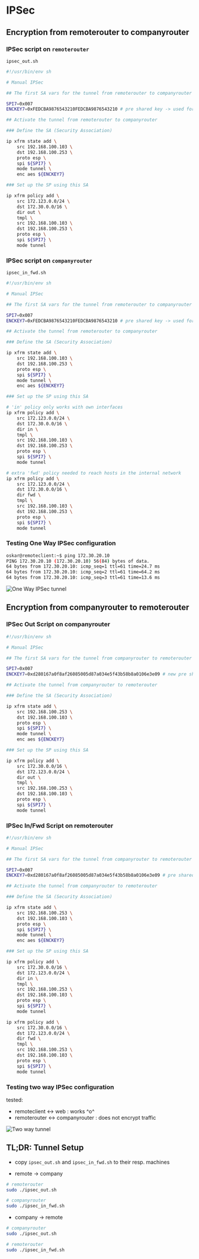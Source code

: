 # IPSec 

## Encryption from remoterouter to companyrouter


### IPSec script on `remoterouter`

`ipsec_out.sh`
```sh
#!/usr/bin/env sh

# Manual IPSec

## The first SA vars for the tunnel from remoterouter to companyrouter

SPI7=0x007
ENCKEY7=0xFEDCBA9876543210FEDCBA9876543210 # pre shared key -> used for IKE

## Activate the tunnel from remoterouter to companyrouter

### Define the SA (Security Association)

ip xfrm state add \
    src 192.168.100.103 \
    dst 192.168.100.253 \
    proto esp \
    spi ${SPI7} \
    mode tunnel \
    enc aes ${ENCKEY7}

### Set up the SP using this SA

ip xfrm policy add \
    src 172.123.0.0/24 \
    dst 172.30.0.0/16 \
    dir out \
    tmpl \
    src 192.168.100.103 \
    dst 192.168.100.253 \
    proto esp \
    spi ${SPI7} \
    mode tunnel
```


### IPSec script on `companyrouter`

`ipsec_in_fwd.sh`
```sh
#!/usr/bin/env sh

# Manual IPSec

## The first SA vars for the tunnel from remoterouter to companyrouter

SPI7=0x007
ENCKEY7=0xFEDCBA9876543210FEDCBA9876543210 # pre shared key -> used for IKE

## Activate the tunnel from remoterouter to companyrouter

### Define the SA (Security Association)

ip xfrm state add \
    src 192.168.100.103 \
    dst 192.168.100.253 \
    proto esp \
    spi ${SPI7} \
    mode tunnel \
    enc aes ${ENCKEY7}

### Set up the SP using this SA

# 'in' policy only works with own interfaces
ip xfrm policy add \
    src 172.123.0.0/24 \
    dst 172.30.0.0/16 \
    dir in \
    tmpl \
    src 192.168.100.103 \
    dst 192.168.100.253 \
    proto esp \
    spi ${SPI7} \
    mode tunnel

# extra 'fwd' policy needed to reach hosts in the internal network
ip xfrm policy add \
    src 172.123.0.0/24 \
    dst 172.30.0.0/16 \
    dir fwd \
    tmpl \
    src 192.168.100.103 \
    dst 192.168.100.253 \
    proto esp \
    spi ${SPI7} \
    mode tunnel
```

### Testing One Way IPSec configuration

```sh
oskar@remoteclient:~$ ping 172.30.20.10
PING 172.30.20.10 (172.30.20.10) 56(84) bytes of data.
64 bytes from 172.30.20.10: icmp_seq=1 ttl=61 time=24.7 ms
64 bytes from 172.30.20.10: icmp_seq=2 ttl=61 time=64.2 ms
64 bytes from 172.30.20.10: icmp_seq=3 ttl=61 time=13.6 ms
```

![One Way IPSec tunnel](../img/ipsec_one_way_tunnel.png)


## Encryption from companyrouter to remoterouter

### IPSec Out Script on companyrouter

```sh
#!/usr/bin/env sh

# Manual IPSec

## The first SA vars for the tunnel from companyrouter to remoterouter

SPI7=0x007
ENCKEY7=0xd280167a0f8af26085005d87a034e5f43b58b8a0106e3e09 # new pre shared key -> used for IKE

## Activate the tunnel from companyrouter to remoterouter

### Define the SA (Security Association)

ip xfrm state add \
    src 192.168.100.253 \
    dst 192.168.100.103 \
    proto esp \
    spi ${SPI7} \
    mode tunnel \
    enc aes ${ENCKEY7}

### Set up the SP using this SA

ip xfrm policy add \
    src 172.30.0.0/16 \
    dst 172.123.0.0/24 \
    dir out \
    tmpl \
    src 192.168.100.253 \
    dst 192.168.100.103 \
    proto esp \
    spi ${SPI7} \
    mode tunnel
```

### IPSec In/Fwd Script on remoterouter

```sh
#!/usr/bin/env sh

# Manual IPSec

## The first SA vars for the tunnel from companyrouter to remoterouter

SPI7=0x007
ENCKEY7=0xd280167a0f8af26085005d87a034e5f43b58b8a0106e3e09 # pre shared key -> used for IKE

## Activate the tunnel from companyrouter to remoterouter

### Define the SA (Security Association)

ip xfrm state add \
    src 192.168.100.253 \
    dst 192.168.100.103 \
    proto esp \
    spi ${SPI7} \
    mode tunnel \
    enc aes ${ENCKEY7}

### Set up the SP using this SA

ip xfrm policy add \
    src 172.30.0.0/16 \
    dst 172.123.0.0/24 \
    dir in \
    tmpl \
    src 192.168.100.253 \
    dst 192.168.100.103 \
    proto esp \
    spi ${SPI7} \
    mode tunnel

ip xfrm policy add \
    src 172.30.0.0/16 \
    dst 172.123.0.0/24 \
    dir fwd \
    tmpl \
    src 192.168.100.253 \
    dst 192.168.100.103 \
    proto esp \
    spi ${SPI7} \
    mode tunnel
```

### Testing two way IPSec configuration

tested:
- remoteclient <-> web : works ^o^
- remoterouter <-> companyrouter : does not encrypt traffic

![Two way tunnel](../img/ipsec_two_way_tunnel.png)


## TL;DR: Tunnel Setup

- copy `ipsec_out.sh` and `ipsec_in_fwd.sh` to their resp. machines

- remote -> company
```sh
# remoterouter
sudo ./ipsec_out.sh

# companyrouter
sudo ./ipsec_in_fwd.sh
```

- company -> remote
```sh
# companyrouter
sudo ./ipsec_out.sh

# remoterouter
sudo ./ipsec_in_fwd.sh
```